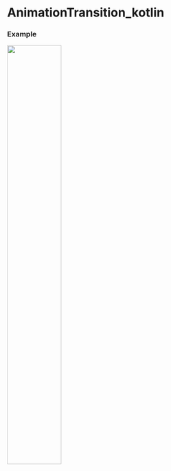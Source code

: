 # AnimationTransition_kotlin


### Example
<img width="50%" src="https://user-images.githubusercontent.com/14201479/166608806-818f533a-abb3-4f41-a6a0-56c29387d67e.gif"/>
